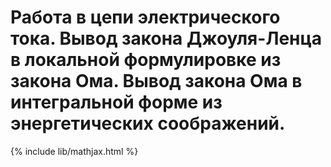 # Работа в цепи электрического тока. Вывод закона Джоуля-Ленца в локальной формулировке из закона Ома. Вывод закона Ома в интегральной форме из энергетических соображений. 

{% include lib/mathjax.html %}

